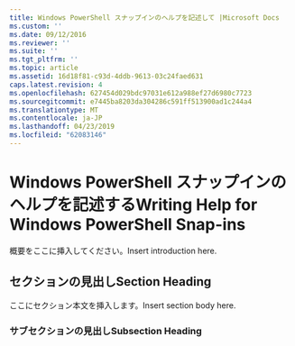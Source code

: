 ```yaml
---
title: Windows PowerShell スナップインのヘルプを記述して |Microsoft Docs
ms.custom: ''
ms.date: 09/12/2016
ms.reviewer: ''
ms.suite: ''
ms.tgt_pltfrm: ''
ms.topic: article
ms.assetid: 16d18f81-c93d-4ddb-9613-03c24faed631
caps.latest.revision: 4
ms.openlocfilehash: 627454d029bdc97031e612a988ef27d6980c7723
ms.sourcegitcommit: e7445ba8203da304286c591ff513900ad1c244a4
ms.translationtype: MT
ms.contentlocale: ja-JP
ms.lasthandoff: 04/23/2019
ms.locfileid: "62083146"
---
```

# <a name="writing-help-for-windows-powershell-snap-ins"></a><span data-ttu-id="628a0-102">Windows PowerShell スナップインのヘルプを記述する</span><span class="sxs-lookup"><span data-stu-id="628a0-102">Writing Help for Windows PowerShell Snap-ins</span></span>

<span data-ttu-id="628a0-103">概要をここに挿入してください。</span><span class="sxs-lookup"><span data-stu-id="628a0-103">Insert introduction here.</span></span>

## <a name="section-heading"></a><span data-ttu-id="628a0-104">セクションの見出し</span><span class="sxs-lookup"><span data-stu-id="628a0-104">Section Heading</span></span>

 <span data-ttu-id="628a0-105">ここにセクション本文を挿入します。</span><span class="sxs-lookup"><span data-stu-id="628a0-105">Insert section body here.</span></span>

### <a name="subsection-heading"></a><span data-ttu-id="628a0-106">サブセクションの見出し</span><span class="sxs-lookup"><span data-stu-id="628a0-106">Subsection Heading</span></span>
